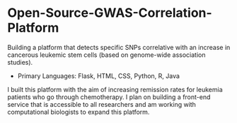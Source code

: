 # Open-Source-GWAS-Correlation-Platform
Building a platform that detects specific SNPs correlative with an increase in cancerous leukemic stem cells (based on genome-wide association studies).
- Primary Languages: Flask, HTML, CSS, Python, R, Java

I built this platform with the aim of increasing remission rates for leukemia patients who go through chemotherapy. I plan on building a front-end service that is accessible to all researchers and am working with computational biologists to expand this platform.

